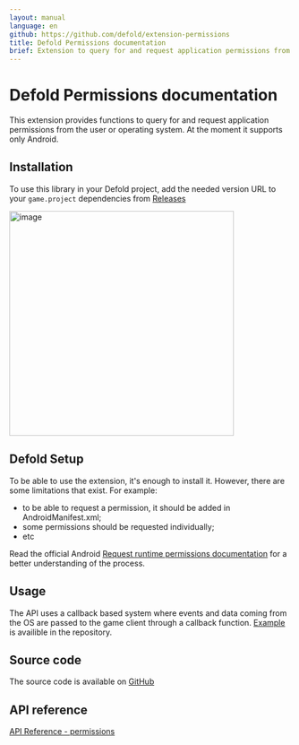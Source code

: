 ```yaml
---
layout: manual
language: en
github: https://github.com/defold/extension-permissions
title: Defold Permissions documentation
brief: Extension to query for and request application permissions from the user or operating system.
---
```


# Defold Permissions documentation

This extension provides functions to query for and request application permissions from the user or operating system.
At the moment it supports only Android.


## Installation

To use this library in your Defold project, add the needed version URL to your `game.project` dependencies from [Releases](https://github.com/defold/extension-permissions/releases)

<img width="401" alt="image" src="https://user-images.githubusercontent.com/2209596/202223571-c77f0304-5202-4314-869d-7a90bbeec5ec.png">


## Defold Setup

To be able to use the extension, it's enough to install it. However, there are some limitations that exist. For example:
- to be able to request a permission, it should be added in AndroidManifest.xml;
- some permissions should be requested individually;
- etc

Read the official Android [Request runtime permissions documentation](https://developer.android.com/training/permissions/requesting) for a better understanding of the process.

## Usage

The API uses a callback based system where events and data coming from the OS are passed to the game client through a callback function.
[Example](https://github.com/defold/extension-permissions/blob/master/example/gui.gui_script) is availible in the repository.

## Source code

The source code is available on [GitHub](https://github.com/defold/extension-permissions)


## API reference
[API Reference - permissions](/extension-permissions/permissions_api)
